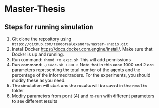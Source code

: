 # Master-Thesis

## Steps for running simulation

1. Git clone the repository using `https://github.com/teodoraalexandra/Master-Thesis.git`
2. Install Docker https://docs.docker.com/engine/install/. Make sure that Docker is up and running. 
3. Run command: `chmod +x exec.sh` This will add permissions
4. Run command: `./exec.sh 1000 2` Note that in this case 1000 and 2 are parameters representing the total number of the agents and the percentage of the informed traders. For the experiments, you should modify these as you need.
5. The simulation will start and the results will be saved in the `results` folder
6. Modify parameters from point (4) and re-run with different parameters to see different results